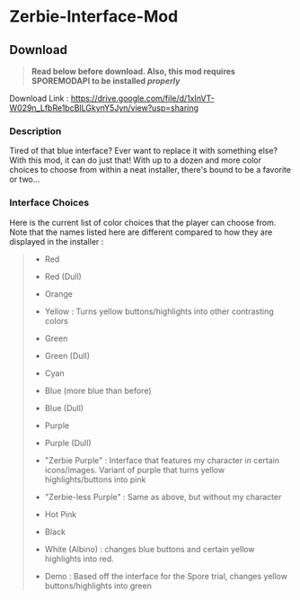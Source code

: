 # Zerbie-Interface-Mod

## Download
> **Read below before download. Also, this mod requires SPOREMODAPI to be installed *properly***

Download Link : https://drive.google.com/file/d/1xInVT-W029n_LfbRe1bcBILGkynY5Jyn/view?usp=sharing

### Description

Tired of that blue interface? Ever want to replace it with something else? With this mod, it can do just that! With up to a dozen and more color choices to choose from within a neat installer, there's bound to be a favorite or two...

### Interface Choices

Here is the current list of color choices that the player can choose from. Note that the names listed here are different compared to how they are displayed in the installer :
> - Red
> - Red (Dull)
> - Orange
> - Yellow : Turns yellow buttons/highlights into other contrasting colors
> - Green
> - Green (Dull)
> - Cyan
> - Blue (more blue than before)
> - Blue (Dull)
> - Purple
> - Purple (Dull)
> - "Zerbie Purple" : Interface that features my character in certain icons/images. Variant of purple that turns yellow highlights/buttons into pink
>
> - "Zerbie-less Purple" : Same as above, but without my character
> - Hot Pink
> - Black
> - White (Albino) : changes blue buttons and certain yellow highlights into red.
> - Demo : Based off the interface for the Spore trial, changes yellow buttons/highlights into green
